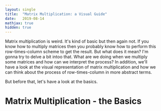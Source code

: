 ```yaml
---
layout: single
title:  "Matrix Multiplication: a Visual Guide"
date:   2019-08-14
mathjax: true
hidden: true
---
```

Matrix multiplication is weird. It's kind of basic but then again  not. If you know how to multiply matrices then you probably know how to perform this row-times-column scheme to get the result. But what does it mean? I'm gonna try to delve a bit intoo that. What are we doing when we multiply some matrices and how can we interpret the process? In addition, we'll have a look at the visual representation of matrix multiplication and how we can think about the process of row-times-column in more abstract terms.

<!---The main topic of this blog will be matrix factorization. Roughly, matrix factorization is the process of decomposing a matrix into _parts_, other matrices which have properties which can be used to gain information from the decomposed parts. The decomposed parts can be used to construct the whole ooriginal matrix (approoximately). This construction is in this case performed by matrix multiplication. I'd guess you probably had to multiply two matrices at least once in your life. If not, that's also fine, I will recap the basics. You might remember this seemingly overly complicated multiplication scheme of "row-times-column". I want to show you that matrix multiplication is actually more than this. It doesn't have to be so --->

But before that, let's have a look at the basics.
# Matrix Multiplication - the Basics

